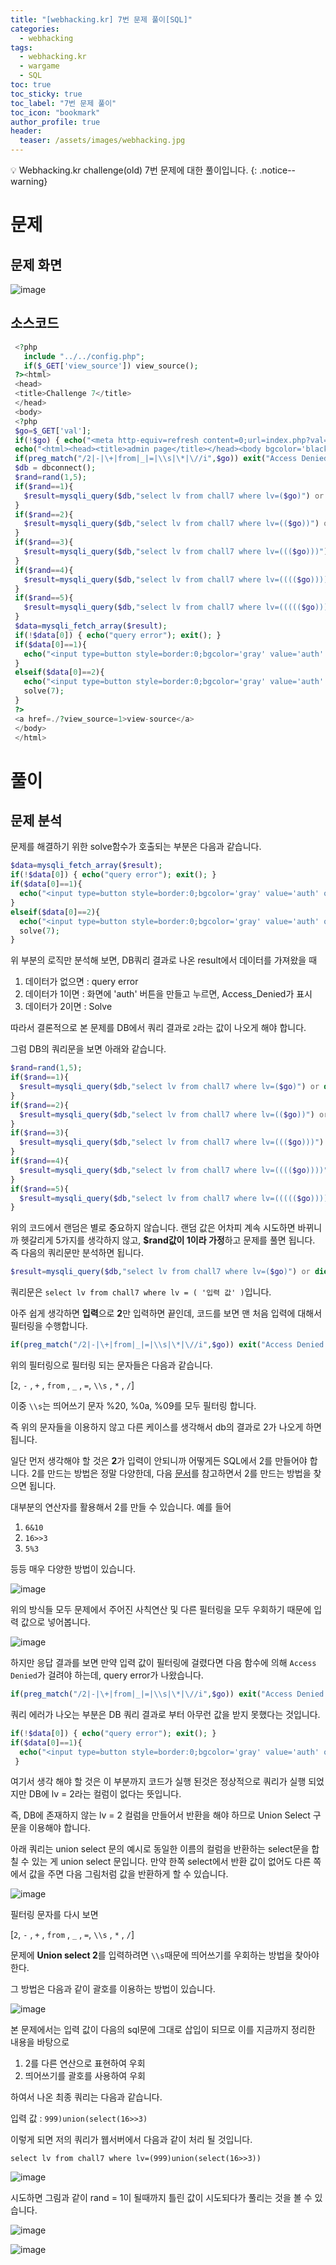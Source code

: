 ```yaml
---
title: "[webhacking.kr] 7번 문제 풀이[SQL]"
categories:
  - webhacking
tags:
  - webhacking.kr
  - wargame
  - SQL
toc: true
toc_sticky: true
toc_label: "7번 문제 풀이"
toc_icon: "bookmark"
author_profile: true
header:
  teaser: /assets/images/webhacking.jpg
---
```


💡 Webhacking.kr challenge(old) 7번 문제에 대한 풀이입니다.
{: .notice--warning}

# 문제

## 문제 화면
![image](https://user-images.githubusercontent.com/33647663/149808614-5431b303-9015-4639-84a1-046ed8aa84ba.png)

## 소스코드
 ```php
  <?php
    include "../../config.php";
    if($_GET['view_source']) view_source();
  ?><html>
  <head>
  <title>Challenge 7</title>
  </head>
  <body>
  <?php
  $go=$_GET['val'];
  if(!$go) { echo("<meta http-equiv=refresh content=0;url=index.php?val=1>"); }
  echo("<html><head><title>admin page</title></head><body bgcolor='black'><font size=2 color=gray><b><h3>Admin page</h3></b><p>");
  if(preg_match("/2|-|\+|from|_|=|\\s|\*|\//i",$go)) exit("Access Denied!");
  $db = dbconnect();
  $rand=rand(1,5);
  if($rand==1){
    $result=mysqli_query($db,"select lv from chall7 where lv=($go)") or die("nice try!");
  }
  if($rand==2){
    $result=mysqli_query($db,"select lv from chall7 where lv=(($go))") or die("nice try!");
  }
  if($rand==3){
    $result=mysqli_query($db,"select lv from chall7 where lv=((($go)))") or die("nice try!");
  }
  if($rand==4){
    $result=mysqli_query($db,"select lv from chall7 where lv=(((($go))))") or die("nice try!");
  }
  if($rand==5){
    $result=mysqli_query($db,"select lv from chall7 where lv=((((($go)))))") or die("nice try!");
  }
  $data=mysqli_fetch_array($result);
  if(!$data[0]) { echo("query error"); exit(); }
  if($data[0]==1){
    echo("<input type=button style=border:0;bgcolor='gray' value='auth' onclick=\"alert('Access_Denied!')\"><p>");
  }
  elseif($data[0]==2){
    echo("<input type=button style=border:0;bgcolor='gray' value='auth' onclick=\"alert('Hello admin')\"><p>");
    solve(7);
  }
  ?>
  <a href=./?view_source=1>view-source</a>
  </body>
  </html>

 ```

# 풀이

## 문제 분석
  문제를 해결하기 위한 solve함수가 호출되는 부분은 다음과 같습니다.
  ```php
  $data=mysqli_fetch_array($result);
  if(!$data[0]) { echo("query error"); exit(); }
  if($data[0]==1){
    echo("<input type=button style=border:0;bgcolor='gray' value='auth' onclick=\"alert('Access_Denied!')\"><p>");
  }
  elseif($data[0]==2){
    echo("<input type=button style=border:0;bgcolor='gray' value='auth' onclick=\"alert('Hello admin')\"><p>");
    solve(7);
  }
  ```

  위 부분의 로직만 분석해 보면, DB쿼리 결과로 나온 result에서 데이터를 가져왔을 때
  1. 데이터가 없으면 : query error
  2. 데이터가 1이면 : 화면에 'auth' 버튼을 만들고 누르면, Access_Denied가 표시
  3. 데이터가 2이면 : Solve


  따라서 결론적으로 본 문제를 DB에서 쿼리 결과로 ```2```라는 값이 나오게 해야 합니다.

  그럼 DB의 쿼리문을 보면 아래와 같습니다.

  ```php
  $rand=rand(1,5);
  if($rand==1){
    $result=mysqli_query($db,"select lv from chall7 where lv=($go)") or die("nice try!");
  }
  if($rand==2){
    $result=mysqli_query($db,"select lv from chall7 where lv=(($go))") or die("nice try!");
  }
  if($rand==3){
    $result=mysqli_query($db,"select lv from chall7 where lv=((($go)))") or die("nice try!");
  }
  if($rand==4){
    $result=mysqli_query($db,"select lv from chall7 where lv=(((($go))))") or die("nice try!");
  }
  if($rand==5){
    $result=mysqli_query($db,"select lv from chall7 where lv=((((($go)))))") or die("nice try!");
  }
  ```
  위의 코드에서 랜덤은 별로 중요하지 않습니다. 랜덤 값은 어차피 계속 시도하면 바뀌니까 헷갈리게 5가지를 생각하지 않고, **$rand값이 1이라 가정**하고 문제를 풀면 됩니다. 즉 다음의 쿼리문만 분석하면 됩니다.

  ```php
  $result=mysqli_query($db,"select lv from chall7 where lv=($go)") or die("nice try!");
  ```

  쿼리문은 ```select lv from chall7 where lv = ( '입력 값' )```입니다. 

  아주 쉽게 생각하면 **입력**으로 **2**만 입력하면 끝인데, 코드를 보면 맨 처음 입력에 대해서 필터링을 수행합니다.


  ```php
  if(preg_match("/2|-|\+|from|_|=|\\s|\*|\//i",$go)) exit("Access Denied!");
  ```

  위의 필터링으로 필터링 되는 문자들은 다음과 같습니다.

  [```2```,  ```-``` , ```+``` , ```from``` , ```_``` , ```=```, ```\\s``` , ```*``` , ```/```] 
  
  이중 ```\\s```는 띄어쓰기 문자 %20, %0a, %09를 모두 필터링 합니다.

  즉 위의 문자들을 이용하지 않고 다른 케이스를 생각해서 db의 결과로 2가 나오게 하면 됩니다.

  일단 먼저 생각해야 할 것은 **2**가 입력이 안되니까  어떻게든 SQL에서 2를 만들어야 합니다. 2를 만드는 방법은 정말 다양한데, 다음 [문서](https://dev.mysql.com/doc/refman/8.0/en/built-in-function-reference.html)를 참고하면서 2를 만드는 방법을 찾으면 됩니다.

  대부분의 연산자를 활용해서 2를 만들 수 있습니다. 예를 들어
  1.  ```6&10```
  2.  ```16>>3```
  3.  ```5%3``` 
  
  등등 매우 다양한 방법이 있습니다.

  ![image](https://user-images.githubusercontent.com/33647663/149812309-8fb3df36-6670-4372-9865-f14aff488886.png)

  위의 방식들 모두 문제에서 주어진 사칙연산 및 다른 필터링을 모두 우회하기 때문에 입력 값으로 넣어봅니다.
  
   ![image](https://user-images.githubusercontent.com/33647663/149812667-53fcc91b-6a63-4fca-8137-bdb66b3b4ea2.png)

   하지만 응답 결과를 보면 만약 입력 값이 필터링에 걸렸다면 다음 함수에 의해 ```Access Denied```가 걸려야 하는데, query error가 나왔습니다. 

   ```php
   if(preg_match("/2|-|\+|from|_|=|\\s|\*|\//i",$go)) exit("Access Denied!");
   ```
   
   쿼리 에러가 나오는 부분은 DB 쿼리 결과로 부터 아무런 값을 받지 못했다는 것입니다. 
  ```php
  if(!$data[0]) { echo("query error"); exit(); }
  if($data[0]==1){
    echo("<input type=button style=border:0;bgcolor='gray' value='auth' onclick=\"alert('Access_Denied!')\"><p>");
   }
  ```

  여기서 생각 해야 할 것은 이 부분까지 코드가 실행 된것은 정상적으로 쿼리가 실행 되었지만 DB에 lv = 2라는 컬럼이 없다는 뜻입니다.

  즉, DB에 존재하지 않는 lv = 2 컬럼을 만들어서 반환을 해야 하므로 Union Select 구문을 이용해야 합니다.
  
  아래 쿼리는 union select 문의 예시로 동일한 이름의 컬럼을 반환하는 select문을 합칠 수 있는 게 union select 문입니다. 만약 한쪽 select에서 반환 값이 없어도 다른 쪽에서 값을 주면 다음 그림처럼 값을 반환하게 할 수 있습니다. 

  ![image](https://user-images.githubusercontent.com/33647663/149813559-d4e0e174-ddfa-45f7-b459-dc5911f1c899.png)

  필터링 문자를 다시 보면

  [```2```,  ```-``` , ```+``` , ```from``` , ```_``` , ```=```, ```\\s``` , ```*``` , ```/```] 

  문제에 **Union select 2**를 입력하려면 ```\\s```때문에 띄어쓰기를 우회하는 방법을 찾아야 한다. 

  그 방법은 다음과 같이 괄호를 이용하는 방법이 있습니다.

  ![image](https://user-images.githubusercontent.com/33647663/149814231-dea3c75d-0d04-4081-9aa4-568adb50128a.png)

  본 문제에서는 입력 값이 다음의 sql문에 그대로 삽입이 되므로 이를 지금까지 정리한 내용을 바탕으로 
  1. 2를 다른 연산으로 표현하여 우회 
  2. 띄어쓰기를 괄호를 사용하여 우회

  하여서 나온 최종 쿼리는 다음과 같습니다.

  입력 값 : ```999)union(select(16>>3)```

  이렇게 되면 저의 쿼리가 웹서버에서 다음과 같이 처리 될 것입니다.

  ```select lv from chall7 where lv=(999)union(select(16>>3))```

 ![image](https://user-images.githubusercontent.com/33647663/149814989-2dfb6017-df23-40a6-8546-4e3cf30ea013.png)

 시도하면 그림과 같이 rand = 1이 될때까지 틀린 값이 시도되다가 풀리는 것을 볼 수 있습니다.

 ![image](https://user-images.githubusercontent.com/33647663/149815187-48b06321-a39a-448b-b727-1784597f3f58.png)

 ![image](https://user-images.githubusercontent.com/33647663/149815433-b44317c3-aeea-4fd9-8ff7-0206c535e8a5.png)

 

   

  

 
  
